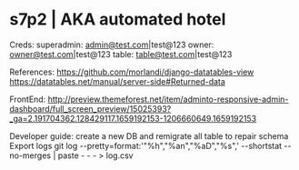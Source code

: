 # s7p2 | AKA automated hotel

Creds:
    superadmin:  admin@test.com|test@123
    owner:       owner@test.com|test@123
    table:       table@test.com|test@123


References:
	https://github.com/morlandi/django-datatables-view
	https://datatables.net/manual/server-side#Returned-data


FrontEnd:
    http://preview.themeforest.net/item/adminto-responsive-admin-dashboard/full_screen_preview/15025393?_ga=2.191704362.128429117.1659192153-1206660649.1659192153

Developer guide:
    create a new DB and remigrate all table to repair schema
Export logs
    git log --pretty=format:'"%h","%an","%aD","%s",' --shortstat --no-merges | paste - - - > log.csv

